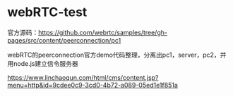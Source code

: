 # webRTC-test
官方源码：https://github.com/webrtc/samples/tree/gh-pages/src/content/peerconnection/pc1

webRTC的peerconnection官方demo代码整理，分离出pc1，server，pc2，并用node.js建立信令服务器


https://www.linchaoqun.com/html/cms/content.jsp?menu=http&id=9cdee0c9-3cd0-4b72-a089-05ed1e1f851a
